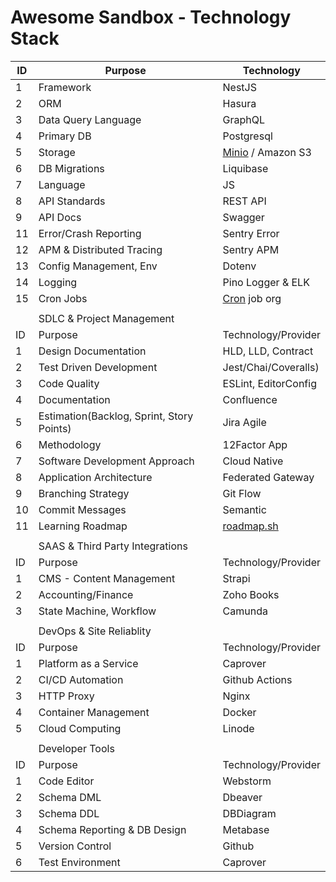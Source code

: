 # Awesome Sandbox - Technology Stack

| ID | Purpose                                   | Technology                       |
| -- | ----------------------------------------- | -------------------------------- |
| 1  | Framework                                 | NestJS                           |
| 2  | ORM                                       | Hasura                           |
| 3  | Data Query Language                       | GraphQL                          |
| 4  | Primary DB                                | Postgresql                       |
| 5  | Storage                                   | [Minio](https://github.com/minio/minio) / Amazon S3                        |
| 6  | DB Migrations                             | Liquibase                        |
| 7  | Language                                  | JS                               |
| 8  | API Standards                             | REST API                         |
| 9  | API Docs                                  | Swagger                          |
| 11 | Error/Crash Reporting                     | Sentry Error                     |
| 12 | APM & Distributed Tracing                 | Sentry APM                       |
| 13 | Config Management, Env                    | Dotenv                           |
| 14 | Logging                                   | Pino Logger & ELK                |
| 15 | Cron Jobs                                 | [Cron](http://cron.org/) job org |
|    |                                           |                                  |
|    | SDLC & Project Management                 |                                  |
| ID | Purpose                                   | Technology/Provider              |
| 1  | Design Documentation                      | HLD, LLD, Contract               |
| 2  | Test Driven Development                   | Jest/Chai/Coveralls)             |
| 3  | Code Quality                              | ESLint, EditorConfig             |
| 4  | Documentation                             | Confluence                       |
| 5  | Estimation(Backlog, Sprint, Story Points) | Jira Agile                       |
| 6  | Methodology                               | 12Factor App                     |
| 7  | Software Development Approach             | Cloud Native                     |
| 8  | Application Architecture                  | Federated Gateway                |
| 9  | Branching Strategy                        | Git Flow                         |
| 10 | Commit Messages                           | Semantic                         |
| 11 | Learning Roadmap                          | [roadmap.sh](http://roadmap.sh/) |
|    |                                           |                                  |
|    | SAAS & Third Party Integrations           |                                  |
| ID | Purpose                                   | Technology/Provider              |
| 1  | CMS - Content Management                  | Strapi                           |
| 2  | Accounting/Finance                        | Zoho Books                       |
| 3  | State Machine, Workflow                   | Camunda                          |
|    |                                           |                                  |
|    | DevOps & Site Reliablity                  |                                  |
| ID | Purpose                                   | Technology/Provider              |
| 1  | Platform as a Service                     | Caprover                         |
| 2  | CI/CD Automation                          | Github Actions                   |
| 3  | HTTP Proxy                                | Nginx                            |
| 4  | Container Management                      | Docker                           |
| 5  | Cloud Computing                           | Linode                           |
|    |                                           |                                  |
|    | Developer Tools                           |                                  |
| ID | Purpose                                   | Technology/Provider              |
| 1  | Code Editor                               | Webstorm                         |
| 2  | Schema DML                                | Dbeaver                          |
| 3  | Schema DDL                                | DBDiagram                        |
| 4  | Schema Reporting & DB Design              | Metabase                         |
| 5  | Version Control                           | Github                           |
| 6  | Test Environment                          | Caprover                         |
